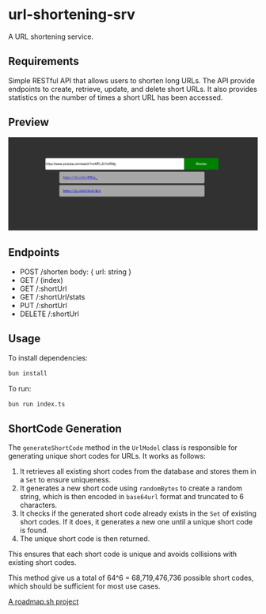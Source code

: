 # url-shortening-srv

A URL shortening service.

## Requirements

Simple RESTful API that allows users to shorten long URLs. The API provide endpoints to create, retrieve, update, and delete short URLs. It also provides statistics on the number of times a short URL has been accessed.

## Preview

![img.png](preview.png)

## Endpoints

- POST /shorten body: { url: string }
- GET / (index)
- GET /:shortUrl
- GET /:shortUrl/stats
- PUT /:shortUrl
- DELETE /:shortUrl

## Usage

To install dependencies:

```bash
bun install
```

To run:

```bash
bun run index.ts
```

## ShortCode Generation

The `generateShortCode` method in the `UrlModel` class is responsible for generating unique short codes for URLs. It works as follows:

1. It retrieves all existing short codes from the database and stores them in a `Set` to ensure uniqueness.
2. It generates a new short code using `randomBytes` to create a random string, which is then encoded in `base64url` format and truncated to 6 characters.
3. It checks if the generated short code already exists in the `Set` of existing short codes. If it does, it generates a new one until a unique short code is found.
4. The unique short code is then returned.

This ensures that each short code is unique and avoids collisions with existing short codes.

This method give us a total of 64^6 = 68,719,476,736 possible short codes, which should be sufficient for most use cases.

[A roadmap.sh project](https://roadmap.sh/projects/url-shortening-service)